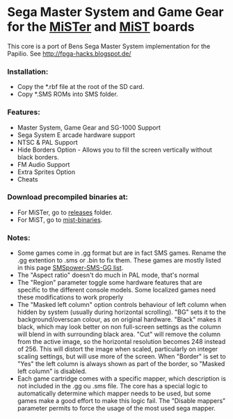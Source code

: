 # Sega Master System and Game Gear for the [MiSTer](https://github.com/MiSTer-devel/Main_MiSTer/wiki) and [MiST](https://github.com/mist-devel/mist-board/wiki) boards

This core is a port of Bens Sega Master System implementation for the Papilio. See http://fpga-hacks.blogspot.de/

### Installation:
* Copy the *.rbf file at the root of the SD card.
* Copy *.SMS ROMs into SMS folder.

### Features: 
* Master System, Game Gear and SG-1000 Support
* Sega System E arcade hardware support
* NTSC & PAL Support
* Hide Borders Option - Allows you to fill the screen vertically without black borders.
* FM Audio Support
* Extra Sprites Option
* Cheats

### Download precompiled binaries at:
* For MiSTer, go to [releases](https://github.com/MiSTer-devel/SMS_MISTer/tree/master/releases) folder.
* For MiST, go to [mist-binaries](https://github.com/mist-devel/mist-binaries/tree/master/cores/sms).

### Notes:
* Some games come in .gg format but are in fact SMS games. Rename the .gg extention to .sms or .bin to fix them.
  These games are mostly listed in this page [SMSpower-SMS-GG list](http://www.smspower.org/Tags/SMS-GG).
* The "Aspect ratio" doesn't do much in PAL mode, that's normal
* The "Region" parameter toggle some hardware features that are specific to the different console models.
  Some localized games need these modifications to work properly
* The "Masked left column" option controls behaviour of left column when hidden by system (usually during horizontal 
  scrolling). "BG" sets it to the background/overscan colour, as on original hardware. "Black" makes it black,
  which may look better on non full-screen settings as the column will blend in with surrounding black area.
  "Cut" will remove the column from the active image, so the horizontal resolution becomes 248 instead of 256. This
  will distort the image when scaled, particularly on integer scaling settings, but will use more of the screen.
  When "Border" is set to "Yes" the left column is always shown as part of the border, so "Masked left column" is 
  disabled.
* Each game cartridge comes with a specific mapper, which description is not included in the .gg ou .sms file.
  The core has a special logic to automatically determine which mapper needs to be used, but some games make
  a good effort to make this logic fail. The "Disable mappers" parameter permits to force the usage 
  of the most used sega mapper. 
